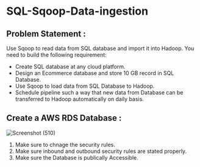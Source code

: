 # SQL-Sqoop-Data-ingestion

## Problem Statement :

Use Sqoop to read data from SQL database and import it into Hadoop.
You need to build the following requirement:
- Create SQL database at any cloud platform.
- Design an Ecommerce database and store 10 GB record in SQL Database.
- Use Sqoop to load data from SQL Database to Hadoop.
- Schedule pipeline such a way that new data from Database can be transferred to Hadoop automatically on daily basis.

## Create a AWS RDS Database :
![Screenshot (510)](https://github.com/shekharj21/shekharj21/assets/54074505/9b7126c3-44d6-497a-bce9-172f2e6cbdd9)
1. Make sure to chnage the security rules.
2. Make sure inbound and outbound security rules are stated properly.
3. Make sure the Database is publically Accessible.



